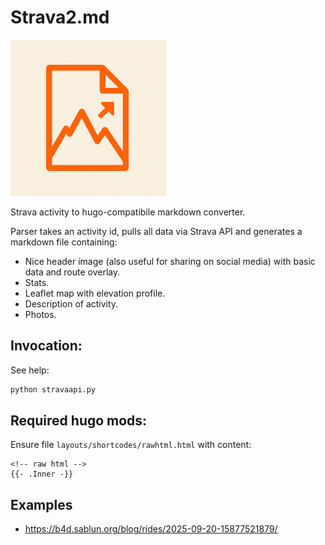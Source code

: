 # Strava2.md

![Logo](assets/logo-250.png)

Strava activity to hugo-compatibile markdown converter.

Parser takes an activity id, pulls all data via Strava API and generates a markdown file containing:
  - Nice header image (also useful for sharing on social media) with basic data and route overlay.
  - Stats.
  - Leaflet map with elevation profile.
  - Description of activity.
  - Photos.

## Invocation:

See help:

```bash
python stravaapi.py
```

## Required hugo mods:

Ensure file `layouts/shortcodes/rawhtml.html` with content:
```
<!-- raw html -->
{{- .Inner -}}
```

## Examples

 - https://b4d.sablun.org/blog/rides/2025-09-20-15877521879/
